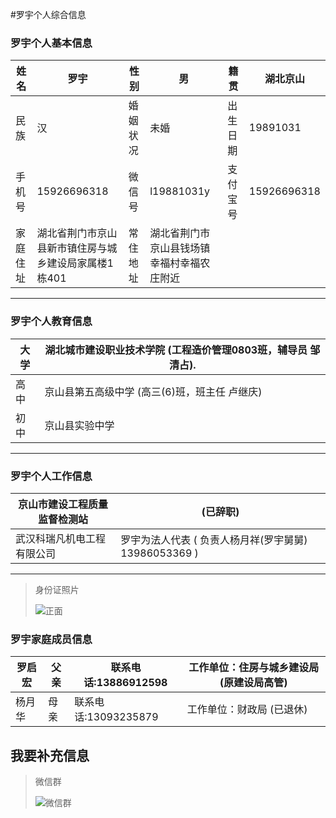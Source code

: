 #罗宇个人综合信息

### 罗宇个人基本信息
姓名 | 罗宇 | 性别 | 男 | 籍贯 | 湖北京山
-- | -- | -- | -- | -- | -- 
民族 | 汉 | 婚姻状况| 未婚 | 出生日期 | 19891031
手机号 | 15926696318 | 微信号 | l19881031y | 支付宝号 |  15926696318
家庭住址 | 湖北省荆门市京山县新市镇住房与城乡建设局家属楼1栋401 | 常住地址 |  湖北省荆门市京山县钱场镇幸福村幸福农庄附近 |  | 

--- 
### 罗宇个人教育信息
大学 | 湖北城市建设职业技术学院 (工程造价管理0803班，辅导员 邹清占).
-- | -- 
高中 | 京山县第五高级中学 (高三(6)班，班主任 卢继庆)
初中 | 京山县实验中学
--- 
### 罗宇个人工作信息
京山市建设工程质量监督检测站 | (已辞职)
-- | -- 
武汉科瑞凡机电工程有限公司 | 罗宇为法人代表 ( 负责人杨月祥(罗宇舅舅) 13986053369 )
--- 
> 身份证照片
> 
> ![正面](https://graph.baidu.com/resource/106e24b06299f497259bf01555472484.jpg)
 
### 罗宇家庭成员信息
罗启宏 | 父亲 | 联系电话:13886912598  | 工作单位：住房与城乡建设局 (原建设局高管)
-- | -- | -- | --
杨月华 | 母亲 | 联系电话:13093235879  | 工作单位：财政局 (已退休)


## 我要补充信息
> 微信群
> 
> ![微信群](https://graph.baidu.com/resource/106f1a4d0228038d7f58f01555474243.jpg)

